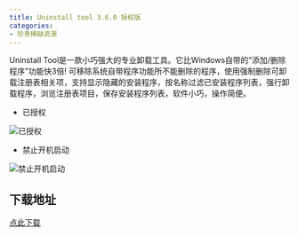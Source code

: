 ```yaml
---
title: Uninstall tool 3.6.0 授权版
categories:
- 珍贵稀缺资源
---
```



Uninstall Tool是一款小巧强大的专业卸载工具。它比Windows自带的”添加/删除程序”功能快3倍! 可移除系统自带程序功能所不能删除的程序，使用强制删除可卸载注册表相关项，支持显示隐藏的安装程序，按名称过滤已安装程序列表，强行卸载程序，浏览注册表项目，保存安装程序列表，软件小巧，操作简便。

- 已授权

![已授权](https://cdn.fangyuanxiaozhan.com/assets/1649991353345S6sSCZpA.png)

- 禁止开机启动

![禁止开机启动](https://cdn.fangyuanxiaozhan.com/assets/1649991710210z25ntn2s.png)


## 下载地址

[点此下载](https://frp.v2fy.com/Windows%E5%8D%B8%E8%BD%BD%E5%B7%A5%E5%85%B7UninstallTool-3.6.0/UninstallTool_v3.6.0.5681_x86_x64.exe)


